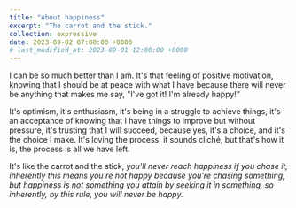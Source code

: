 ```yaml
---
title: "About happiness"
excerpt: "The carrot and the stick."
collection: expressive
date: 2023-09-02 07:00:00 +0000
# last_modified_at: 2023-09-01 12:00:00 +0000
---
```



I can be so much better than I am. It's that feeling of positive motivation, knowing that I should be at peace with what I have because there will never be anything that makes me say, "I've got it! I'm already happy!"

It's optimism, it's enthusiasm, it's being in a struggle to achieve things, it's an acceptance of knowing that I have things to improve but without pressure, it's trusting that I will succeed, because yes, it's a choice, and it's the choice I make. It's loving the process, it sounds cliché, but that's how it is, the process is all we have left.

It's like the carrot and the stick, *you'll never reach happiness if you chase it, inherently this means you're not happy because you're chasing something, but happiness is not something you attain by seeking it in something, so inherently, by this rule, you will never be happy.*